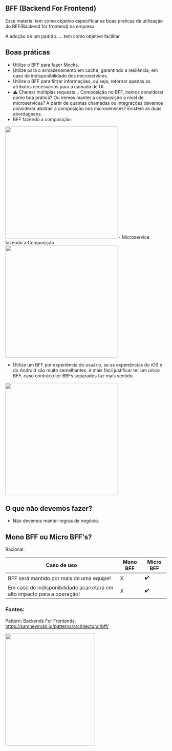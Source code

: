 ##  BFF (Backend For Frontend)

Esse material tem como objetivo especificar as boas praticas de utilização do BFF(Backend for frontend) na empresa.

A adoção de um padrão..... tem como objetivo facilitar 


## Boas práticas

- Utilize o BFF para fazer Mocks.
- Utilize para o armazenamento em cache, garantindo a resilência, em caso de indisponibilidade dos microservices.
- Utilize o BFF para filtrar informações, ou seja, retornar apenas os atributos necessários para a camada de UI.
- ⚠ Chamar múltiplas requests... Composição no BFF, iremos considerar como boa prática? Ou iremos manter a composição a nível de microservices? A partir de quantas chamadas ou integrações devemos considerar abstrair a composição nos microservices? Existem as duas abordageens.
- BFF fazendo a composição:
<img src="https://user-images.githubusercontent.com/12093535/197595185-30e6a9ee-0254-419d-8238-3178782cd5e9.png" width="350" height="350">
- Microservice fazendo a Composição
<img src="https://user-images.githubusercontent.com/12093535/197595233-074853c0-3ce2-4ec7-91eb-3fe02c1e6356.png" width="350" height="350">

- Utilize um BFF por experiência do usuário, se as experiências do iOS e do Android são muito semelhantes, é mais fácil justificar ter um único BFF, caso contrário ter BBFs separados faz mais sentido.
<img src="https://user-images.githubusercontent.com/12093535/197592299-40f5ecc5-92bb-4e28-8d77-1bf60bce36e7.png" width="350" height="350">

## O que não devemos fazer?

- Não devemos manter regras de negócio.

## Mono BFF ou Micro BFF's?

Racional:

| Caso de uso   | Mono BFF      | Micro BFF     | 
| ------------- | ------------- | ------------- |
| BFF será mantido por mais de uma equipe! | X  | ✔️  |
| Em caso de indisponibilidade acarretará em alto impacto para a operação!  | X   | ✔️  | 




### Fontes:

Pattern: Backends For Frontends:
https://samnewman.io/patterns/architectural/bff/


<img src="https://user-images.githubusercontent.com/12093535/197590032-0dc49c6c-715f-4970-b0e7-7063d0e48592.png" width="280" height="350">
